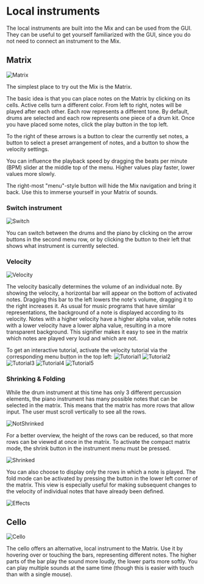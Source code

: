 # Local instruments
The local instruments are built into the Mix and can be used from the GUI. They can be useful to get yourself familiarized with the GUI, since you do not need to connect an instrument to the Mix.

## Matrix
![Matrix](images/matrix.png)

The simplest place to try out the Mix is the Matrix.

The basic idea is that you can place notes on the Matrix by clicking on its cells. Active cells turn a different color. From left to right, notes will be played after each other. Each row represents a different tone. By default, drums are selected and each row represents one piece of a drum kit. Once you have placed some notes, click the play button in the top left.

To the right of these arrows is a button to clear the currently set notes, a button to select a preset arrangement of notes, and a button to show the velocity settings.

You can influence the playback speed by dragging the beats per minute (BPM) slider at the middle top of the menu. Higher values play faster, lower values more slowly.

The right-most "menu"-style button will hide the Mix navigation and bring it back. Use this to immerse yourself in your Matrix of sounds.

### Switch instrument
![Switch](images/switch.jpeg)

You can switch between the drums and the piano by clicking on the arrow buttons in the second menu row, or by clicking the button to their left that shows what instrument is currently selected.

### Velocity
![Velocity](images/velocity.jpeg)

The velocity basically determines the volume of an individual note. 
By showing the velocity, a horizontal bar will appear on the bottom of activated notes. Dragging this bar to the left lowers the note's volume, dragging it to the right increases it.
As usual for music programs that have similar representations, the background of a note is displayed according to its velocity. Notes with a higher velocity have a higher alpha value, while notes with a lower velocity have a lower alpha value, resulting in a more transparent background.
This signifier makes it easy to see in the matrix which notes are played very loud and which are not.

To get an interactive tutorial, activate the velocity tutorial via the corresponding menu button in the top left:
![Tutorial1](images/tutorial1.png)
![Tutorial2](images/tutorial2.png)
![Tutorial3](images/tutorial3.png)
![Tutorial4](images/tutorial4.png)
![Tutorial5](images/tutorial5.jpeg)

### Shrinking & Folding
While the drum instrument at this time has only 3 different percussion elements, the piano instrument has many possible notes that can be selected in the matrix.
This means that the matrix has more rows that allow input. The user must scroll vertically to see all the rows. 

![NotShrinked](images/not-shrinked.jpeg)

For a better overview, the height of the rows can be reduced, so that more rows can be viewed at once in the matrix.
To activate the compact matrix mode, the shrink button in the instrument menu must be pressed.

![Shrinked](images/shrinked.jpeg)

You can also choose to display only the rows in which a note is played. The fold mode can be activated by pressing the button in the lower left corner of the matrix. This view is especially useful for making subsequent changes to the velocity of individual notes that have already been defined. 

![Effects](images/shrinked-and-folded.jpeg)

## Cello
![Cello](images/cello.jpeg)

The cello offers an alternative, local instrument to the Matrix. Use it by hovering over or touching the bars, representing different notes. The higher parts of the bar play the sound more loudly, the lower parts more softly. You can play multiple sounds at the same time (though this is easier with touch than with a single mouse).
